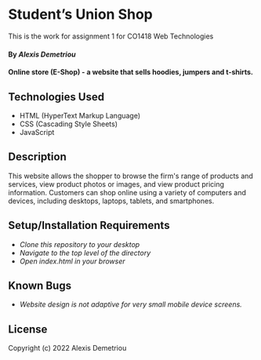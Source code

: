# Student’s Union Shop

This is the work for assignment 1 for CO1418 Web Technologies

#### By _**Alexis Demetriou**_

#### Online store (E-Shop) - a website that sells hoodies, jumpers and t-shirts.

## Technologies Used

* HTML (HyperText Markup Language)
* CSS (Cascading Style Sheets)
* JavaScript

## Description

This website allows the shopper to browse the firm's range of products and services, view product photos or images, and view product pricing information. Customers can shop online using a variety of computers and devices, including desktops, laptops, tablets, and smartphones.

## Setup/Installation Requirements

* _Clone this repository to your desktop_
* _Navigate to the top level of the directory_
* _Open index.html in your browser_

## Known Bugs

* _Website design is not adaptive for very small mobile device screens._

## License

Copyright (c) 2022 Alexis Demetriou
